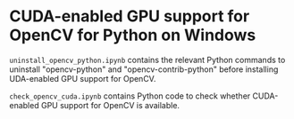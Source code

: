# CUDA-enabled GPU support for OpenCV for Python on Windows

`uninstall_opencv_python.ipynb` contains the relevant Python commands to uninstall "opencv-python" and "opencv-contrib-python" before installing UDA-enabled GPU support for OpenCV.

`check_opencv_cuda.ipynb` contains Python code to check whether CUDA-enabled GPU support for OpenCV is available.
